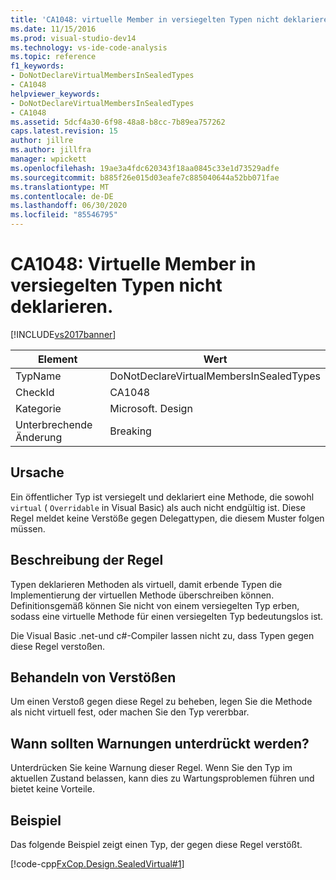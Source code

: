 ```yaml
---
title: 'CA1048: virtuelle Member in versiegelten Typen nicht deklarieren | Microsoft-Dokumentation'
ms.date: 11/15/2016
ms.prod: visual-studio-dev14
ms.technology: vs-ide-code-analysis
ms.topic: reference
f1_keywords:
- DoNotDeclareVirtualMembersInSealedTypes
- CA1048
helpviewer_keywords:
- DoNotDeclareVirtualMembersInSealedTypes
- CA1048
ms.assetid: 5dcf4a30-6f98-48a8-b8cc-7b89ea757262
caps.latest.revision: 15
author: jillre
ms.author: jillfra
manager: wpickett
ms.openlocfilehash: 19ae3a4fdc620343f18aa0845c33e1d73529adfe
ms.sourcegitcommit: b885f26e015d03eafe7c885040644a52bb071fae
ms.translationtype: MT
ms.contentlocale: de-DE
ms.lasthandoff: 06/30/2020
ms.locfileid: "85546795"
---
```

# <a name="ca1048-do-not-declare-virtual-members-in-sealed-types"></a>CA1048: Virtuelle Member in versiegelten Typen nicht deklarieren.
[!INCLUDE[vs2017banner](../includes/vs2017banner.md)]

|Element|Wert|
|-|-|
|TypName|DoNotDeclareVirtualMembersInSealedTypes|
|CheckId|CA1048|
|Kategorie|Microsoft. Design|
|Unterbrechende Änderung|Breaking|

## <a name="cause"></a>Ursache
 Ein öffentlicher Typ ist versiegelt und deklariert eine Methode, die sowohl `virtual` ( `Overridable` in Visual Basic) als auch nicht endgültig ist. Diese Regel meldet keine Verstöße gegen Delegattypen, die diesem Muster folgen müssen.

## <a name="rule-description"></a>Beschreibung der Regel
 Typen deklarieren Methoden als virtuell, damit erbende Typen die Implementierung der virtuellen Methode überschreiben können. Definitionsgemäß können Sie nicht von einem versiegelten Typ erben, sodass eine virtuelle Methode für einen versiegelten Typ bedeutungslos ist.

 Die Visual Basic .net-und c#-Compiler lassen nicht zu, dass Typen gegen diese Regel verstoßen.

## <a name="how-to-fix-violations"></a>Behandeln von Verstößen
 Um einen Verstoß gegen diese Regel zu beheben, legen Sie die Methode als nicht virtuell fest, oder machen Sie den Typ vererbbar.

## <a name="when-to-suppress-warnings"></a>Wann sollten Warnungen unterdrückt werden?
 Unterdrücken Sie keine Warnung dieser Regel. Wenn Sie den Typ im aktuellen Zustand belassen, kann dies zu Wartungsproblemen führen und bietet keine Vorteile.

## <a name="example"></a>Beispiel
 Das folgende Beispiel zeigt einen Typ, der gegen diese Regel verstößt.

 [!code-cpp[FxCop.Design.SealedVirtual#1](../snippets/cpp/VS_Snippets_CodeAnalysis/FxCop.Design.SealedVirtual/cpp/FxCop.Design.SealedVirtual.cpp#1)]
